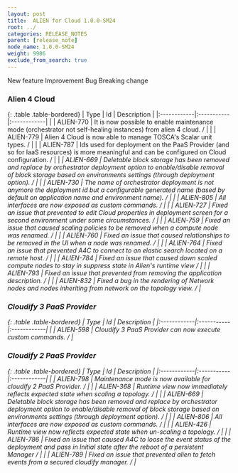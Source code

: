 ```yaml
---
layout: post
title:  ALIEN for Cloud 1.0.0-SM24
root: ../
categories: RELEASE_NOTES
parent: [release_note]
node_name: 1.0.0-SM24
weight: 9986
exclude_from_search: true
---
```





<i class="fa fa-plus text-success"></i> New feature <i class="fa fa-level-up text-primary"></i> Improvement  <i class="fa fa-bug text-danger"></i> Bug <i class="fa fa-exclamation-triangle text-warning"></i> Breaking change


### Alien 4 Cloud



  {: .table .table-bordered}
  | Type        | Id         | Description |
  |:------------|:-----------|:------------|
    |  <i class="fa fa-plus text-success"></i> | ALIEN-770 | It is now possible to enable maintenance mode (orchestrator not self-healing instances) from alien 4 cloud. /  |
    |  <i class="fa fa-plus text-success"></i> | ALIEN-779 | Alien 4 Cloud is now able to manage TOSCA's Scalar unit types. /  |
    |  <i class="fa fa-plus text-success"></i> | ALIEN-787 | Ids used for deployment on the PaaS Provider (and so for IaaS resources) is more meaningful and can be configured on Cloud configuration. /  |
      |  <i class="fa fa-exclamation-triangle text-warning">  <i class="fa fa-level-up text-primary"></i> | ALIEN-669 | Deletable block storage has been removed and replace by orchestrator deployment option to enable/disable removal of block storage based on environments settings (through deployment option). /  |
    |  <i class="fa fa-level-up text-primary"></i> | ALIEN-730 | The name of orchestrator deployment is not anymore the deployment id but a configurable generated name (based by default on application name and environment name). /  |
    |  <i class="fa fa-level-up text-primary"></i> | ALIEN-805 | All interfaces are now exposed as custom commands. /  |
      |  <i class="fa fa-bug text-danger"></i> | ALIEN-727 | Fixed an issue that prevented to edit Cloud properties in deployment screen for a second environment under some circumstances. /  |
    |  <i class="fa fa-bug text-danger"></i> | ALIEN-759 | Fixed an issue that caused scaling policies to be removed when a compute node was renamed. /  |
    |  <i class="fa fa-bug text-danger"></i> | ALIEN-760 | Fixed an issue that caused relationships to be removed in the UI when a node was renamed. /  |
    |  <i class="fa fa-bug text-danger"></i> | ALIEN-764 | Fixed an issue that prevented A4C to connect to an elastic search located on a remote host. /  |
    |  <i class="fa fa-bug text-danger"></i> | ALIEN-784 | Fixed an issue that caused down scaled compute nodes to stay in suppress state in Alien's runtime view /  |
    |  <i class="fa fa-bug text-danger"></i> | ALIEN-793 | Fixed an issue that prevented from removing the application description. /  |
    |  <i class="fa fa-bug text-danger"></i> | ALIEN-832 | Fixed a bug in the rendering of Network nodes and nodes inheriting from network on the topology view. /  |
  


### Cloudify 3 PaaS Provider



  {: .table .table-bordered}
  | Type        | Id         | Description |
  |:------------|:-----------|:------------|
    |  <i class="fa fa-plus text-success"></i> | ALIEN-598 | Cloudify 3 PaaS Provider can now execute custom commands. /  |
      


### Cloudify 2 PaaS Provider



  {: .table .table-bordered}
  | Type        | Id         | Description |
  |:------------|:-----------|:------------|
    |  <i class="fa fa-plus text-success"></i> | ALIEN-798 | Maintenance mode is now available for cloudify 2 PaaS Provider. /  |
      |  <i class="fa fa-level-up text-primary"></i> | ALIEN-368 | Runtime view now immediately reflects expected state when scaling a topology. /  |
    |  <i class="fa fa-exclamation-triangle text-warning">  <i class="fa fa-level-up text-primary"></i> | ALIEN-669 | Deletable block storage has been removed and replace by orchestrator deployment option to enable/disable removal of block storage based on environments settings (through deployment option). /  |
    |  <i class="fa fa-level-up text-primary"></i> | ALIEN-806 | All interfaces are now exposed as custom commands. /  |
      |  <i class="fa fa-bug text-danger"></i> | ALIEN-426 | Runtime view now reflects expected state when un-scaling a topology. /  |
    |  <i class="fa fa-bug text-danger"></i> | ALIEN-786 | Fixed an issue that caused A4C to loose the event status of the deployment and pass in Initial state after the reboot of a persistent Manager /  |
    |  <i class="fa fa-bug text-danger"></i> | ALIEN-789 | Fixed an issue that prevented alien to fetch events from a secured cloudify manager. /  |
  

